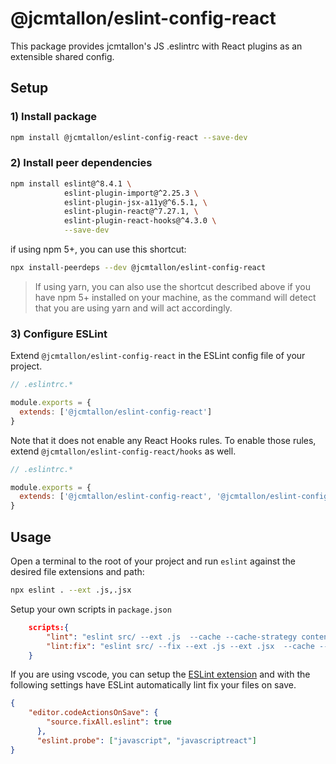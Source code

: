 # @jcmtallon/eslint-config-react
This package provides jcmtallon's JS .eslintrc with React plugins as an extensible shared config.

## Setup

### 1) Install package

```bash
npm install @jcmtallon/eslint-config-react --save-dev
```

### 2) Install peer dependencies

```bash
npm install eslint@^8.4.1 \
            eslint-plugin-import@^2.25.3 \
            eslint-plugin-jsx-a11y@^6.5.1, \
            eslint-plugin-react@^7.27.1, \
            eslint-plugin-react-hooks@^4.3.0 \
            --save-dev
```

if using npm 5+, you can use this shortcut:

```bash
npx install-peerdeps --dev @jcmtallon/eslint-config-react
```
> If using yarn, you can also use the shortcut described above if you have npm 5+ installed on your machine, as the command will detect that you are using yarn and will act accordingly. 

### 3) Configure ESLint

Extend `@jcmtallon/eslint-config-react` in the ESLint config file of your project.

```js
// .eslintrc.*

module.exports = {
  extends: ['@jcmtallon/eslint-config-react']
}
```

Note that it does not enable any React Hooks rules. To enable those rules, extend `@jcmtallon/eslint-config-react/hooks` as well.

```js
// .eslintrc.*

module.exports = {
  extends: ['@jcmtallon/eslint-config-react', '@jcmtallon/eslint-config-react/hooks']
}
```

## Usage

Open a terminal to the root of your project and run `eslint` against the desired file extensions and path:
```bash
npx eslint . --ext .js,.jsx
```

Setup your own scripts in `package.json`
```json
    scripts:{
        "lint": "eslint src/ --ext .js  --cache --cache-strategy content",
        "lint:fix": "eslint src/ --fix --ext .js --ext .jsx  --cache --cache-strategy content",
    }
```

If you are using vscode, you can setup the [ESLint extension](https://marketplace.visualstudio.com/items?itemName=dbaeumer.vscode-eslint) and with the following settings have ESLint automatically lint fix your files on save.

```json
{
    "editor.codeActionsOnSave": {
        "source.fixAll.eslint": true
      },
      "eslint.probe": ["javascript", "javascriptreact"]
}
```